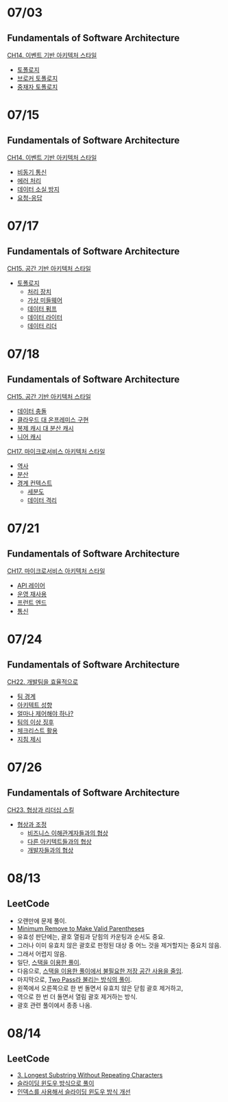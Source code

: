
# 07/03

## Fundamentals of Software Architecture

[CH14. 이벤트 기반 아키텍처 스타일](https://github.com/codehumane/what-i-learned/blob/master/book/fosa/README.md#ch14-%EC%9D%B4%EB%B2%A4%ED%8A%B8-%EA%B8%B0%EB%B0%98-%EC%95%84%ED%82%A4%ED%85%8D%EC%B2%98-%EC%8A%A4%ED%83%80%EC%9D%BC)

- [토폴로지](https://github.com/codehumane/what-i-learned/blob/master/book/fosa/README.md#%ED%86%A0%ED%8F%B4%EB%A1%9C%EC%A7%80-2)
- [브로커 토폴로지](https://github.com/codehumane/what-i-learned/blob/master/book/fosa/README.md#%EB%B8%8C%EB%A1%9C%EC%BB%A4-%ED%86%A0%ED%8F%B4%EB%A1%9C%EC%A7%80)
- [중재자 토폴로지](https://github.com/codehumane/what-i-learned/blob/master/book/fosa/README.md#%EC%A4%91%EC%9E%AC%EC%9E%90-%ED%86%A0%ED%8F%B4%EB%A1%9C%EC%A7%80)

# 07/15

## Fundamentals of Software Architecture

[CH14. 이벤트 기반 아키텍처 스타일](https://github.com/codehumane/what-i-learned/blob/master/book/fosa/README.md#ch14-%EC%9D%B4%EB%B2%A4%ED%8A%B8-%EA%B8%B0%EB%B0%98-%EC%95%84%ED%82%A4%ED%85%8D%EC%B2%98-%EC%8A%A4%ED%83%80%EC%9D%BC)

- [비동기 통신](https://github.com/codehumane/what-i-learned/blob/master/book/fosa/README.md#%EB%B9%84%EB%8F%99%EA%B8%B0-%ED%86%B5%EC%8B%A0)
- [에러 처리](https://github.com/codehumane/what-i-learned/blob/master/book/fosa/README.md#%EC%97%90%EB%9F%AC-%EC%B2%98%EB%A6%AC)
- [데이터 소실 방지](https://github.com/codehumane/what-i-learned/blob/master/book/fosa/README.md#%EB%8D%B0%EC%9D%B4%ED%84%B0-%EC%86%8C%EC%8B%A4-%EB%B0%A9%EC%A7%80)
- [요청-응답](https://github.com/codehumane/what-i-learned/blob/master/book/fosa/README.md#%EC%9A%94%EC%B2%AD-%EC%9D%91%EB%8B%B5)

# 07/17

## Fundamentals of Software Architecture

[CH15. 공간 기반 아키텍처 스타일](https://github.com/codehumane/what-i-learned/blob/master/book/fosa/README.md#ch15-%EA%B3%B5%EA%B0%84-%EA%B8%B0%EB%B0%98-%EC%95%84%ED%82%A4%ED%85%8D%EC%B2%98-%EC%8A%A4%ED%83%80%EC%9D%BC)

- [토폴로지](https://github.com/codehumane/what-i-learned/blob/master/book/fosa/README.md#%ED%86%A0%ED%8F%B4%EB%A1%9C%EC%A7%80-3)
  - [처리 장치](https://github.com/codehumane/what-i-learned/blob/master/book/fosa/README.md#%EC%B2%98%EB%A6%AC-%EC%9E%A5%EC%B9%98)
  - [가상 미들웨어](https://github.com/codehumane/what-i-learned/blob/master/book/fosa/README.md#%EA%B0%80%EC%83%81-%EB%AF%B8%EB%93%A4%EC%9B%A8%EC%96%B4)
  - [데이터 펌프](https://github.com/codehumane/what-i-learned/blob/master/book/fosa/README.md#%EB%8D%B0%EC%9D%B4%ED%84%B0-%ED%8E%8C%ED%94%84)
  - [데이터 라이터](https://github.com/codehumane/what-i-learned/blob/master/book/fosa/README.md#%EB%8D%B0%EC%9D%B4%ED%84%B0-%EB%9D%BC%EC%9D%B4%ED%84%B0)
  - [데이터 리더](https://github.com/codehumane/what-i-learned/blob/master/book/fosa/README.md#%EB%8D%B0%EC%9D%B4%ED%84%B0-%EB%A6%AC%EB%8D%94)

# 07/18

## Fundamentals of Software Architecture

[CH15. 공간 기반 아키텍처 스타일](https://github.com/codehumane/what-i-learned/blob/master/book/fosa/README.md#ch15-%EA%B3%B5%EA%B0%84-%EA%B8%B0%EB%B0%98-%EC%95%84%ED%82%A4%ED%85%8D%EC%B2%98-%EC%8A%A4%ED%83%80%EC%9D%BC)

- [데이터 충돌](https://github.com/codehumane/what-i-learned/blob/master/book/fosa/README.md#%EB%8D%B0%EC%9D%B4%ED%84%B0-%EC%B6%A9%EB%8F%8C)
- [클라우드 대 온프레미스 구현](https://github.com/codehumane/what-i-learned/blob/master/book/fosa/README.md#%ED%81%B4%EB%9D%BC%EC%9A%B0%EB%93%9C-%EB%8C%80-%EC%98%A8%ED%94%84%EB%A0%88%EB%AF%B8%EC%8A%A4-%EA%B5%AC%ED%98%84)
- [복제 캐시 대 분산 캐시](https://github.com/codehumane/what-i-learned/blob/master/book/fosa/README.md#%EB%B3%B5%EC%A0%9C-%EC%BA%90%EC%8B%9C-%EB%8C%80-%EB%B6%84%EC%82%B0-%EC%BA%90%EC%8B%9C)
- [니어 캐시](https://github.com/codehumane/what-i-learned/blob/master/book/fosa/README.md#%EB%8B%88%EC%96%B4-%EC%BA%90%EC%8B%9C)

[CH17. 마이크로서비스 아키텍처 스타일](https://github.com/codehumane/what-i-learned/blob/master/book/fosa/README.md#ch17-%EB%A7%88%EC%9D%B4%ED%81%AC%EB%A1%9C%EC%84%9C%EB%B9%84%EC%8A%A4-%EC%95%84%ED%82%A4%ED%85%8D%EC%B2%98-%EC%8A%A4%ED%83%80%EC%9D%BC)

- [역사](https://github.com/codehumane/what-i-learned/blob/master/book/fosa/README.md#%EC%97%AD%EC%82%AC)
- [분산](https://github.com/codehumane/what-i-learned/blob/master/book/fosa/README.md#%EB%B6%84%EC%82%B0)
- [경계 컨텍스트](https://github.com/codehumane/what-i-learned/blob/master/book/fosa/README.md#%EA%B2%BD%EA%B3%84-%EC%BB%A8%ED%85%8D%EC%8A%A4%ED%8A%B8)
  - [세분도](https://github.com/codehumane/what-i-learned/blob/master/book/fosa/README.md#%EC%84%B8%EB%B6%84%EB%8F%84)
  - [데이터 격리](https://github.com/codehumane/what-i-learned/blob/master/book/fosa/README.md#%EB%8D%B0%EC%9D%B4%ED%84%B0-%EA%B2%A9%EB%A6%AC)

# 07/21

## Fundamentals of Software Architecture

[CH17. 마이크로서비스 아키텍처 스타일](https://github.com/codehumane/what-i-learned/blob/master/book/fosa/README.md#ch17-%EB%A7%88%EC%9D%B4%ED%81%AC%EB%A1%9C%EC%84%9C%EB%B9%84%EC%8A%A4-%EC%95%84%ED%82%A4%ED%85%8D%EC%B2%98-%EC%8A%A4%ED%83%80%EC%9D%BC)

- [API 레이어](https://github.com/codehumane/what-i-learned/blob/master/book/fosa/README.md#api-%EB%A0%88%EC%9D%B4%EC%96%B4)
- [운영 재사용](https://github.com/codehumane/what-i-learned/blob/master/book/fosa/README.md#%EC%9A%B4%EC%98%81-%EC%9E%AC%EC%82%AC%EC%9A%A9)
- [프런트 엔드](https://github.com/codehumane/what-i-learned/blob/master/book/fosa/README.md#%ED%94%84%EB%9F%B0%ED%8A%B8%EC%97%94%EB%93%9C)
- [통신](https://github.com/codehumane/what-i-learned/blob/master/book/fosa/README.md#%ED%86%B5%EC%8B%A0)

# 07/24

## Fundamentals of Software Architecture

[CH22. 개발팀을 효율적으로](https://github.com/codehumane/what-i-learned/blob/master/book/fosa/README.md#ch22-%EA%B0%9C%EB%B0%9C%ED%8C%80%EC%9D%84-%ED%9A%A8%EC%9C%A8%EC%A0%81%EC%9C%BC%EB%A1%9C)

- [팀 경계](https://github.com/codehumane/what-i-learned/blob/master/book/fosa/README.md#%ED%8C%80-%EA%B2%BD%EA%B3%84)
- [아키텍트 성향](https://github.com/codehumane/what-i-learned/blob/master/book/fosa/README.md#%EC%95%84%ED%82%A4%ED%85%8D%ED%8A%B8-%EC%84%B1%ED%96%A5)
- [얼마나 제어해야 하나?](https://github.com/codehumane/what-i-learned/blob/master/book/fosa/README.md#%EC%96%BC%EB%A7%88%EB%82%98-%EC%A0%9C%EC%96%B4%ED%95%B4%EC%95%BC-%ED%95%98%EB%82%98)
- [팀의 이상 징후](https://github.com/codehumane/what-i-learned/blob/master/book/fosa/README.md#%ED%8C%80%EC%9D%98-%EC%9D%B4%EC%83%81-%EC%A7%95%ED%9B%84)
- [체크리스트 활용](https://github.com/codehumane/what-i-learned/blob/master/book/fosa/README.md#%EC%B2%B4%ED%81%AC%EB%A6%AC%EC%8A%A4%ED%8A%B8-%ED%99%9C%EC%9A%A9)
- [지침 제시](https://github.com/codehumane/what-i-learned/blob/master/book/fosa/README.md#%EC%A7%80%EC%B9%A8-%EC%A0%9C%EC%8B%9C)

# 07/26

## Fundamentals of Software Architecture

[CH23. 협상과 리더십 스킬](https://github.com/codehumane/what-i-learned/blob/master/book/fosa/README.md#ch23-%ED%98%91%EC%83%81%EA%B3%BC-%EB%A6%AC%EB%8D%94%EC%8B%AD-%EC%8A%A4%ED%82%AC)

- [협상과 조정](https://github.com/codehumane/what-i-learned/blob/master/book/fosa/README.md#%ED%98%91%EC%83%81%EA%B3%BC-%EC%A1%B0%EC%A0%95)
  - [비즈니스 이해관계자들과의 협상](https://github.com/codehumane/what-i-learned/blob/master/book/fosa/README.md#%EB%B9%84%EC%A6%88%EB%8B%88%EC%8A%A4-%EC%9D%B4%ED%95%B4%EA%B4%80%EA%B3%84%EC%9E%90%EB%93%A4%EA%B3%BC%EC%9D%98-%ED%98%91%EC%83%81)
  - [다른 아키텍트들과의 협상](https://github.com/codehumane/what-i-learned/blob/master/book/fosa/README.md#%EB%8B%A4%EB%A5%B8-%EC%95%84%ED%82%A4%ED%85%8D%ED%8A%B8%EB%93%A4%EA%B3%BC%EC%9D%98-%ED%98%91%EC%83%81)
  - [개발자들과의 협상](https://github.com/codehumane/what-i-learned/blob/master/book/fosa/README.md#%EA%B0%9C%EB%B0%9C%EC%9E%90%EB%93%A4%EA%B3%BC%EC%9D%98-%ED%98%91%EC%83%81)

# 08/13

## LeetCode

- 오랜만에 문제 풀이.
- [Minimum Remove to Make Valid Parentheses](https://leetcode.com/problems/minimum-remove-to-make-valid-parentheses/)
- 유효성 판단에는, 괄호 열림과 닫힘의 카운팅과 순서도 중요.
- 그러나 이미 유효치 않은 괄호로 판정된 대상 중 어느 것을 제거할지는 중요치 않음.
- 그래서 어렵지 않음.
- 일단, [스택을 이용한 풀이](https://github.com/codehumane/algorithm/commit/637deca4c1ed40f1b523ec8ba97a9f398ac11736).
- 다음으로, [스택을 이용한 풀이에서 불필요한 저장 공간 사용을 줄임](https://github.com/codehumane/algorithm/commit/ccf4f83deda43bf254529a0491cb44300d4da8a9).
- 마지막으로, [Two Pass라 불리는 방식의 풀이](https://github.com/codehumane/algorithm/commit/fc40af6597af3c1c1a849cea94c0817344f55041).
- 왼쪽에서 오른쪽으로 한 번 돌면서 유효치 않은 닫힘 괄호 제거하고,
- 역으로 한 번 더 돌면서 열림 괄호 제거하는 방식.
- 괄호 관련 풀이에서 종종 나옴.

# 08/14

## LeetCode

- [3. Longest Substring Without Repeating Characters](https://leetcode.com/problems/longest-substring-without-repeating-characters/)
- [슬라이딩 윈도우 방식으로 풀이](https://github.com/codehumane/algorithm/commit/169daddad89a1773ff3a87d737522d54bb1ba366)
- [인덱스를 사용해서 슬라이딩 윈도우 방식 개선](https://github.com/codehumane/algorithm/commit/bc7020801ca63ee552fc7068804d7a3cf2d3cd62)
